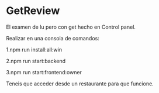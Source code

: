 # GetReview
El examen de lu pero con get hecho en Control panel.  

Realizar en una consola de comandos:

1.npm run install:all:win

2.npm run start:backend

3.npm run start:frontend:owner

Teneis que acceder desde un restaurante para que funcione.
